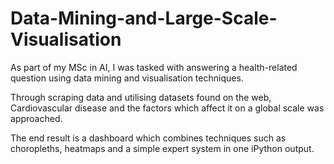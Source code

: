 # Data-Mining-and-Large-Scale-Visualisation
 As part of my MSc in AI, I was tasked with answering a health-related question using data mining and visualisation techniques.
 
Through scraping data and utilising datasets found on the web, Cardiovascular disease and the factors which affect it on a global scale was approached.

The end result is a dashboard which combines techniques such as choropleths, heatmaps and a simple expert system in one iPython output.

